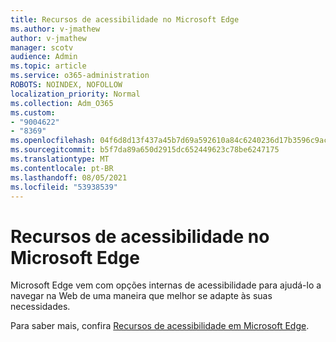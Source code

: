 ```yaml
---
title: Recursos de acessibilidade no Microsoft Edge
ms.author: v-jmathew
author: v-jmathew
manager: scotv
audience: Admin
ms.topic: article
ms.service: o365-administration
ROBOTS: NOINDEX, NOFOLLOW
localization_priority: Normal
ms.collection: Adm_O365
ms.custom:
- "9004622"
- "8369"
ms.openlocfilehash: 04f6d8d13f437a45b7d69a592610a84c6240236d17b3596c9ac28dcd3c3cacc9
ms.sourcegitcommit: b5f7da89a650d2915dc652449623c78be6247175
ms.translationtype: MT
ms.contentlocale: pt-BR
ms.lasthandoff: 08/05/2021
ms.locfileid: "53938539"
---
```

# <a name="accessibility-features-in-microsoft-edge"></a>Recursos de acessibilidade no Microsoft Edge

Microsoft Edge vem com opções internas de acessibilidade para ajudá-lo a navegar na Web de uma maneira que melhor se adapte às suas necessidades.

Para saber mais, confira [Recursos de acessibilidade em Microsoft Edge](https://go.microsoft.com/fwlink/?linkid=2153648).
